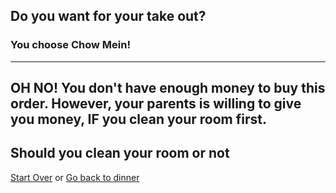 ## Do you want for your take out?
### You choose Chow Mein!
---
OH NO! You don't have enough money to buy this order. However, your parents is willing to give you money, IF you clean your room first.
---
Should you clean your room or not 
---
[Start Over](../cooking-food.md)
or
[Go back to dinner](dinner.md)
